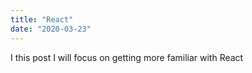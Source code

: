 ```yaml
---
title: "React"
date: "2020-03-23"
---
```


I this post I will focus on getting more familiar with React

